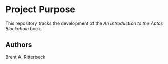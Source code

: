 # Project Purpose

This repository tracks the development of the *An Introduction to the Aptos
Blockchain* book.

## Authors

Brent A. Ritterbeck
